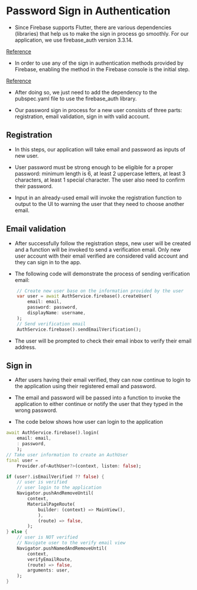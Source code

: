 # Password Sign in Authentication
- Since Firebase supports Flutter, there are various dependencies (libraries) that help us to make the sign in process go smoothly. For our application, we use firebase_auth version 3.3.14. 

[Reference]( https://pub.dev/packages/firebase_auth)

- In order to use any of the sign in authentication methods provided by Firebase, enabling the method in the Firebase console is the initial step.

[Reference]( https://firebase.google.com/docs/auth/flutter/password-auth)

- After doing so, we just need to add the dependency to the pubspec.yaml file to use the firebase_auth library.

- Our password sign in process for a new user consists of three parts: registration, email validation, sign in with valid account.

## Registration
- In this steps, our application will take email and password as inputs of new user.

- User password must be strong enough to be eligible for a proper password: minimum length is 6, at least 2 uppercase letters, at least 3 characters, at least 1 special character. The user also need to confirm their password.

- Input in an already-used email will invoke the registration function to output to the UI to warning the user that they need to choose another email.

## Email validation
- After successfully follow the registration steps, new user will be created and a function will be invoked to send a verification email. Only new user account with their email verified are considered valid account and they can sign in to the app.

- The following code will demonstrate the process of sending verification email:
```dart
    // Create new user base on the information provided by the user
    var user = await AuthService.firebase().createUser(
        email: email,
        password: password,
        displayName: username,
    );
    // Send verification email
    AuthService.firebase().sendEmailVerification();
```
- The user will be prompted to check their email inbox to verify their email address.

## Sign in
- After users having their email verified, they can now continue to login to the application using their registered email and password.

- The email and password will be passed into a function to invoke the application to either continue or notify the user that they typed in the wrong password.

- The code below shows how user can login to the application
```dart
await AuthService.firebase().login(
    email: email,
    : password,
    );
// Take user information to create an AuthUser
final user =
    Provider.of<AuthUser?>(context, listen: false);

if (user?.isEmailVerified ?? false) {
    // user is verified
    // user login to the application
    Navigator.pushAndRemoveUntil(
        context,
        MaterialPageRoute(
            builder: (context) => MainView(),
            ),
            (route) => false,
        );
} else {
    // user is NOT verified
    // Navigate user to the verify email view
    Navigator.pushNamedAndRemoveUntil(
        context,
        verifyEmailRoute,
        (route) => false,
        arguments: user,
    );
}
```